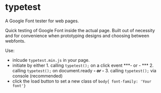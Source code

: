 # typetest
A Google Font tester for web pages.

Quick testing of Google Font inside the actual page. Built out of necessity and for convenience when prototyping designs and choosing between webfonts.

Use:
 - inlcude `typetest.min.js` in your page.
 - initiate by either
		1. calling `typetest();` on a click event ***- or - ***
		2. calling `typetest();` on document.ready ***- or -***
	    3. calling `typetest();` via console (recommended)
- click the load button to set a new class of `body{ font-family: 'Your font'}`